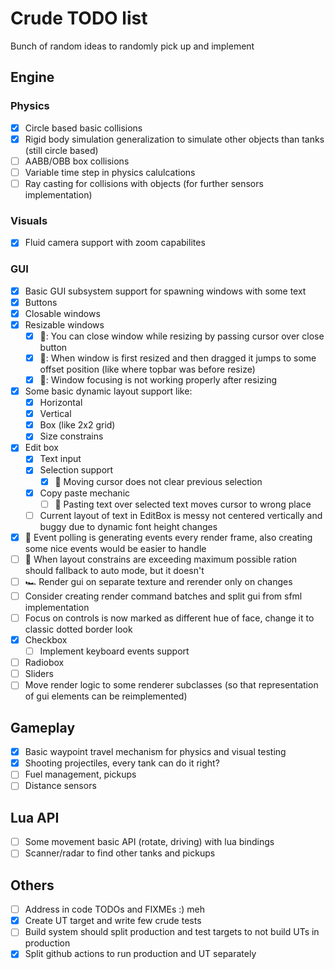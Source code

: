 # Crude TODO list
Bunch of random ideas to randomly pick up and implement

## Engine
### Physics
- [x] Circle based basic collisions
- [x] Rigid body simulation generalization to simulate other objects than tanks (still circle based)
- [ ] AABB/OBB box collisions
- [ ] Variable time step in physics calulcations
- [ ] Ray casting for collisions with objects (for further sensors implementation)

### Visuals
- [x] Fluid camera support with zoom capabilites

### GUI
- [x] Basic GUI subsystem support for spawning windows with some text
- [x] Buttons
- [x] Closable windows
- [x] Resizable windows
    - [x] 🐛: You can close window while resizing by passing cursor over close button
    - [x] 🐛: When window is first resized and then dragged it jumps to some offset position (like where topbar was before resize)
    - [x] 🐛: Window focusing is not working properly after resizing
- [x] Some basic dynamic layout support like:
  - [x] Horizontal
  - [x] Vertical
  - [x] Box (like 2x2 grid)
  - [x] Size constrains
- [x] Edit box
  - [x] Text input
  - [x] Selection support
    - [x] 🐛 Moving cursor does not clear previous selection
  - [x] Copy paste mechanic
    - [ ] 🐛 Pasting text over selected text moves cursor to wrong place
  - [ ] Current layout of text in EditBox is messy not centered vertically and buggy due to dynamic font height changes
- [x] 🐛 Event polling is generating events every render frame, also creating some nice events would be easier to handle
- [ ] 🐛 When layout constrains are exceeding maximum possible ration should fallback to auto mode, but it doesn't
- [ ] 🏎️ Render gui on separate texture and rerender only on changes
- [ ] Consider creating render command batches and split gui from sfml implementation
- [ ] Focus on controls is now marked as different hue of face, change it to classic dotted border look
- [x] Checkbox
  - [ ] Implement keyboard events support
- [ ] Radiobox
- [ ] Sliders
- [ ] Move render logic to some renderer subclasses (so that representation of gui elements can be reimplemented)

## Gameplay
- [x] Basic waypoint travel mechanism for physics and visual testing
- [x] Shooting projectiles, every tank can do it right?
- [ ] Fuel management, pickups
- [ ] Distance sensors

## Lua API
- [ ] Some movement basic API (rotate, driving) with lua bindings
- [ ] Scanner/radar to find other tanks and pickups

## Others
- [ ] Address in code TODOs and FIXMEs :) meh
- [x] Create UT target and write few crude tests
- [ ] Build system should split production and test targets to not build UTs in production
- [x] Split github actions to run production and UT separately
